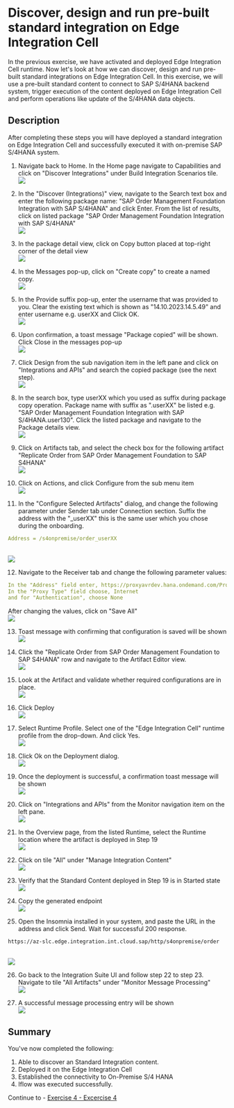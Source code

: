 # Discover, design and run pre-built standard integration on Edge Integration Cell

In the previous exercise, we have activated and deployed Edge Integration Cell runtime. Now let's look at how we can discover, design and run pre-built standard integrations on Edge Integration Cell. In this exercise, we will use a pre-built standard content to connect to SAP S/4HANA backend system, trigger execution of the content deployed on Edge Integration Cell and perform operations like update of the S/4HANA data objects.

##  Description

After completing these steps you will have deployed a standard integration on Edge Integration Cell and successfully executed it with on-premise SAP S/4HANA system.

1. Navigate back to Home. In the Home page navigate to Capabilities and click on "Discover Integrations" under Build Integration Scenarios tile.
<br>![](/exercises/ex3/images/image.png)

2.  In the "Discover (Integrations)" view, navigate to the Search text box and enter the following package name: "SAP Order Management Foundation Integration with SAP S/4HANA" and click Enter. From the list of results, click on listed package "SAP Order Management Foundation Integration with SAP S/4HANA" 
<br>![](/exercises/ex3/images/package%20search.png)

3.  In the package detail view, click on Copy button placed at top-right corner of the detail view
<br>![](/exercises/ex3/images/4.png)

4.  In the Messages pop-up, click on "Create copy" to create a named copy.
<br>![](/exercises/ex3/images/5.png)

5.  In the Provide suffix pop-up, enter the username that was provided to you. Clear the existing text which is shown as "14.10.2023.14.5.49" and enter username e.g. userXX and Click OK.
<br>![](/exercises/ex3/images/6.png)

6.  Upon confirmation, a toast message "Package copied" will be shown. Click Close in the messages pop-up 
<br>![](/exercises/ex3/images/7.png)

7.  Click Design from the sub navigation item in the left pane and click on "Integrations and APIs" and search the copied package (see the next step).
<br>![](/exercises/ex3/images/8.png)

8.  In the search box, type userXX which you used as suffix during package copy operation. Package name with suffix as ".userXX" be listed e.g. "SAP Order Management Foundation Integration with SAP S/4HANA.user130". 
Click the listed package and navigate to the Package details view.
<br>![](/exercises/ex3/images/9.png)

9.  Click on Artifacts tab, and select the check box for the following artifact "Replicate Order from SAP Order Management Foundation to SAP S4HANA"
<br>![](/exercises/ex3/images/10.png)

10.  Click on Actions, and click Configure from the sub menu item
<br>![](/exercises/ex3/images/11.png)

11.  In the "Configure Selected Artifacts" dialog, and change the following parameter under Sender tab under Connection section. Suffix the address with the "_userXX" this is the same user which you chose during the onboarding.
```yaml
Address = /s4onpremise/order_userXX
```
<br>![](/exercises/ex3/images/changesenderaddress.png)

12.  Navigate to the Receiver tab and change the following parameter values:
```yaml
In the "Address" field enter, https://proxyavrdev.hana.ondemand.com/Proxy/jenkslave55.cpi.c.eu-de-1.cloud.sap/9912/sap/bc/srt/scs_ext/sap/salesorderbulkrequest_in
In the "Proxy Type" field choose, Internet
and for "Authentication", choose None
```
After changing the values, click on "Save All"
<br>![](/exercises/ex3/images/configureiflow.png)

13.  Toast message with confirming that configuration is saved will be shown
<br>![](/exercises/ex3/images/configuresaved.png)

14.	Click the "Replicate Order from SAP Order Management Foundation to SAP S4HANA" row and navigate to the Artifact Editor view.
<br>![](/exercises/ex3/images/15.png)

15.	Look at the Artifact and validate whether required configurations are in place.
<br>![](/exercises/ex3/images/16.png)

16.	Click Deploy
<br>![](/exercises/ex3/images/deployclick.png)

17.	Select Runtime Profile. Select one of the "Edge Integration Cell" runtime profile from the drop-down. And click Yes.
<br>![](/exercises/ex3/images/deploy.png)

18.	Click Ok on the Deployment dialog. 
<br>![](/exercises/ex3/images/21.png)

19.	Once the deployment is successful, a confirmation toast message will be shown
<br>![](/exercises/ex3/images/22.png)

20.	Click on "Integrations and APIs" from the Monitor navigation item on the left pane. 
<br>![](/exercises/ex3/images/23.png)

21.	In the Overview page, from the listed Runtime, select the Runtime location where the artifact is deployed in Step 19
<br>![](/exercises/ex3/images/24.png)

22.	Click on tile "All" under "Manage Integration Content"
<br>![](/exercises/ex3/images/25.png)

23.	Verify that the Standard Content deployed in Step 19 is in Started state
<br>![](/exercises/ex3/images/26.png)

24.	Copy the generated endpoint
<br>![](/exercises/ex3/images/27.png)

25.	Open the Insomnia installed in your system, and paste the URL in the address and click Send. Wait for successful 200 response.
```url
https://az-slc.edge.integration.int.cloud.sap/http/s4onpremise/order
```
<br>![](/exercises/ex3/images/28.png)

26.	Go back to the Integration Suite UI and follow step 22 to step 23. 
Navigate to tile "All Artifacts" under "Monitor Message Processing"
<br>![](/exercises/ex3/images/29.png)

27.	A successful message processing entry will be shown
<br>![](/exercises/ex3/images/30.png)

## Summary

You've now completed the following:
1.  Able to discover an Standard Integration content.
2.  Deployed it on the Edge Integration Cell
3.  Established the connectivity to On-Premise S/4 HANA
4.  Iflow was executed successfully.

Continue to - [Exercise 4 - Excercise 4 ](../ex4/README.md)

